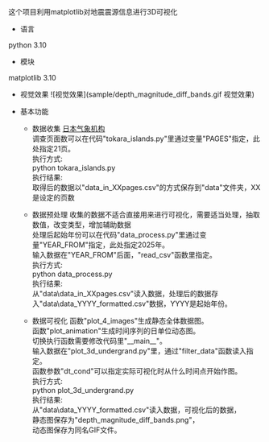 这个项目利用matplotlib对地震震源信息进行3D可视化



* 语言

python 3.10



* 模块

matplotlib 3.10



* 视觉效果
![视觉效果](sample/depth_magnitude_diff_bands.gif 视觉效果)  


* 基本功能
  * 数据收集
  [日本气象机构](https://earthquake.tenki.jp/bousai/earthquake/center/798/ "地震信息")  
  调查页面数可以在代码"tokara\_islands.py"里通过变量"PAGES"指定，此处指定21页。  
  执行方式:  
    python tokara\_islands.py  
  执行结果:  
    取得后的数据以"data\_in\_XXpages.csv"的方式保存到"data"文件夹，XX是设定的页数  

  * 数据预处理
  收集的数据不适合直接用来进行可视化，需要适当处理，抽取数值，改变类型，增加辅助数据  
  处理后起始年份可以在代码"data\_process.py"里通过变量"YEAR\_FROM"指定，此处指定2025年。  
  输入数据在"YEAR\_FROM"后面，"read\_csv"函数里指定。  
  执行方式:  
    python data\_process.py  
  执行结果:  
    从"data\\data\_in\_XXpages.csv"读入数据，处理后的数据存入"data\\data\_YYYY\_formatted.csv"数据，YYYY是起始年份。  

  * 数据可视化
  函数"plot\_4\_images"生成静态全体数据图。  
  函数"plot\_animation"生成时间序列的日单位动态图。  
  切换执行函数需要修改代码里"\_\_main\_\_"。  
  输入数据在"plot\_3d\_undergrand.py"里，通过"filter\_data"函数读入指定。  
  函数参数"dt\_cond"可以指定实际可视化时从什么时间点开始作图。  
  执行方式:  
    python plot\_3d\_undergrand.py  
  执行结果:  
    从"data\\data\_YYYY\_formatted.csv"读入数据，可视化后的数据，  
    静态图保存为"depth\_magnitude\_diff\_bands.png"，  
    动态图保存为同名GIF文件。  
